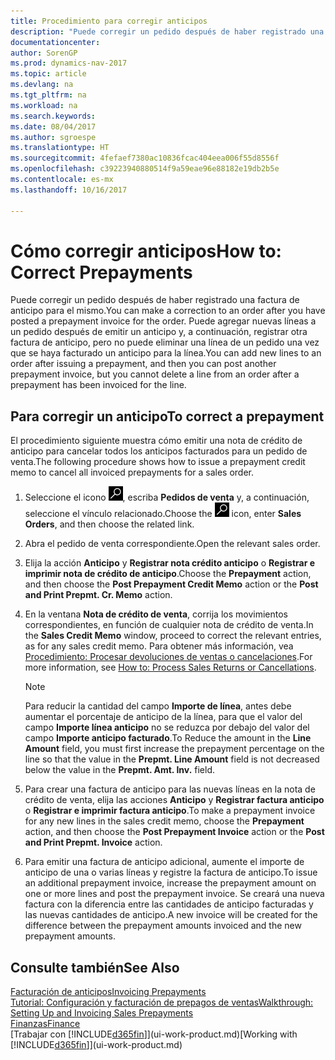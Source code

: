 ```yaml
---
title: Procedimiento para corregir anticipos
description: "Puede corregir un pedido después de haber registrado una factura de anticipo para el mismo. Puede agregar nuevas líneas a un pedido después de emitir un anticipo y, a continuación, registrar otra factura de anticipo, pero no puede eliminar una línea de un pedido una vez que se haya facturado un anticipo para la línea."
documentationcenter: 
author: SorenGP
ms.prod: dynamics-nav-2017
ms.topic: article
ms.devlang: na
ms.tgt_pltfrm: na
ms.workload: na
ms.search.keywords: 
ms.date: 08/04/2017
ms.author: sgroespe
ms.translationtype: HT
ms.sourcegitcommit: 4fefaef7380ac10836fcac404eea006f55d8556f
ms.openlocfilehash: c39223940880514f9a59eae96e88182e19db2b5e
ms.contentlocale: es-mx
ms.lasthandoff: 10/16/2017

---
```

# <a name="how-to-correct-prepayments"></a><span data-ttu-id="8afc6-104">Cómo corregir anticipos</span><span class="sxs-lookup"><span data-stu-id="8afc6-104">How to: Correct Prepayments</span></span>
<span data-ttu-id="8afc6-105">Puede corregir un pedido después de haber registrado una factura de anticipo para el mismo.</span><span class="sxs-lookup"><span data-stu-id="8afc6-105">You can make a correction to an order after you have posted a prepayment invoice for the order.</span></span> <span data-ttu-id="8afc6-106">Puede agregar nuevas líneas a un pedido después de emitir un anticipo y, a continuación, registrar otra factura de anticipo, pero no puede eliminar una línea de un pedido una vez que se haya facturado un anticipo para la línea.</span><span class="sxs-lookup"><span data-stu-id="8afc6-106">You can add new lines to an order after issuing a prepayment, and then you can post another prepayment invoice, but you cannot delete a line from an order after a prepayment has been invoiced for the line.</span></span>  

## <a name="to-correct-a-prepayment"></a><span data-ttu-id="8afc6-107">Para corregir un anticipo</span><span class="sxs-lookup"><span data-stu-id="8afc6-107">To correct a prepayment</span></span>
<span data-ttu-id="8afc6-108">El procedimiento siguiente muestra cómo emitir una nota de crédito de anticipo para cancelar todos los anticipos facturados para un pedido de venta.</span><span class="sxs-lookup"><span data-stu-id="8afc6-108">The following procedure shows how to issue a prepayment credit memo to cancel all invoiced prepayments for a sales order.</span></span>  
1. <span data-ttu-id="8afc6-109">Seleccione el icono ![Buscar página o informe](media/ui-search/search_small.png "icono Buscar página o informe"), escriba **Pedidos de venta** y, a continuación, seleccione el vínculo relacionado.</span><span class="sxs-lookup"><span data-stu-id="8afc6-109">Choose the ![Search for Page or Report](media/ui-search/search_small.png "Search for Page or Report icon") icon, enter **Sales Orders**, and then choose the related link.</span></span>  
2. <span data-ttu-id="8afc6-110">Abra el pedido de venta correspondiente.</span><span class="sxs-lookup"><span data-stu-id="8afc6-110">Open the relevant sales order.</span></span>
3. <span data-ttu-id="8afc6-111">Elija la acción **Anticipo** y **Registrar nota crédito anticipo** o **Registrar e imprimir nota de crédito de anticipo**.</span><span class="sxs-lookup"><span data-stu-id="8afc6-111">Choose the **Prepayment** action, and then choose the **Post Prepayment Credit Memo** action or the **Post and Print Prepmt. Cr. Memo** action.</span></span>  
4. <span data-ttu-id="8afc6-112">En la ventana **Nota de crédito de venta**, corrija los movimientos correspondientes, en función de cualquier nota de crédito de venta.</span><span class="sxs-lookup"><span data-stu-id="8afc6-112">In the **Sales Credit Memo** window, proceed to correct the relevant entries, as for any sales credit memo.</span></span> <span data-ttu-id="8afc6-113">Para obtener más información, vea [Procedimiento: Procesar devoluciones de ventas o cancelaciones](sales-how-process-sales-returns-cancellations.md).</span><span class="sxs-lookup"><span data-stu-id="8afc6-113">For more information, see [How to: Process Sales Returns or Cancellations](sales-how-process-sales-returns-cancellations.md).</span></span>     

    > [!NOTE]  
    > <span data-ttu-id="8afc6-114">Para reducir la cantidad del campo **Importe de línea**, antes debe aumentar el porcentaje de anticipo de la línea, para que el valor del campo **Importe línea anticipo** no se reduzca por debajo del valor del campo **Importe anticipo facturado**.</span><span class="sxs-lookup"><span data-stu-id="8afc6-114">To Reduce the amount in the **Line Amount** field, you must first increase the prepayment percentage on the line so that the value in the **Prepmt. Line Amount** field is not decreased below the value in the **Prepmt. Amt. Inv.** field.</span></span>

5. <span data-ttu-id="8afc6-115">Para crear una factura de anticipo para las nuevas líneas en la nota de crédito de venta, elija las acciones **Anticipo** y **Registrar factura anticipo** o **Registrar e imprimir factura anticipo**.</span><span class="sxs-lookup"><span data-stu-id="8afc6-115">To make a prepayment invoice for any new lines in the sales credit memo, choose the **Prepayment** action, and then choose the **Post Prepayment Invoice** action or the **Post and Print Prepmt. Invoice** action.</span></span>  
6. <span data-ttu-id="8afc6-116">Para emitir una factura de anticipo adicional, aumente el importe de anticipo de una o varias líneas y registre la factura de anticipo.</span><span class="sxs-lookup"><span data-stu-id="8afc6-116">To issue an additional prepayment invoice, increase the prepayment amount on one or more lines and post the prepayment invoice.</span></span> <span data-ttu-id="8afc6-117">Se creará una nueva factura con la diferencia entre las cantidades de anticipo facturadas y las nuevas cantidades de anticipo.</span><span class="sxs-lookup"><span data-stu-id="8afc6-117">A new invoice will be created for the difference between the prepayment amounts invoiced and the new prepayment amounts.</span></span>  

## <a name="see-also"></a><span data-ttu-id="8afc6-118">Consulte también</span><span class="sxs-lookup"><span data-stu-id="8afc6-118">See Also</span></span>  
[<span data-ttu-id="8afc6-119">Facturación de anticipos</span><span class="sxs-lookup"><span data-stu-id="8afc6-119">Invoicing Prepayments</span></span>](finance-invoice-prepayments.md)  
[<span data-ttu-id="8afc6-120">Tutorial: Configuración y facturación de prepagos de ventas</span><span class="sxs-lookup"><span data-stu-id="8afc6-120">Walkthrough: Setting Up and Invoicing Sales Prepayments</span></span>](walkthrough-setting-up-and-invoicing-sales-prepayments.md)  
[<span data-ttu-id="8afc6-121">Finanzas</span><span class="sxs-lookup"><span data-stu-id="8afc6-121">Finance</span></span>](finance.md)  
<span data-ttu-id="8afc6-122">[Trabajar con [!INCLUDE[d365fin](includes/d365fin_md.md)]](ui-work-product.md)</span><span class="sxs-lookup"><span data-stu-id="8afc6-122">[Working with [!INCLUDE[d365fin](includes/d365fin_md.md)]](ui-work-product.md)</span></span>

